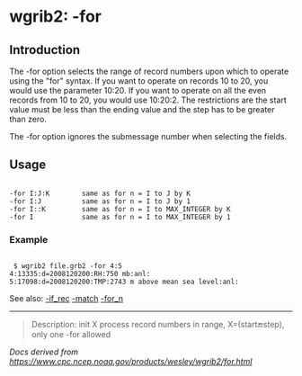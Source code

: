 # wgrib2: -for

## Introduction

The -for option selects the range of record numbers
upon which to operate using the "for" syntax. If you want to operate on
records 10 to 20, you would use the parameter 10:20.
If you want to operate on all the even records from 10 to 20, you would
use 10:20:2. The restrictions are the start value must be less than
the ending value and the step has to be greater than zero.

The -for option ignores the submessage number when
selecting the fields.

## Usage

```

-for I:J:K        same as for n = I to J by K
-for I:J          same as for n = I to J by 1
-for I::K         same as for n = I to MAX_INTEGER by K
-for I            same as for n = I to MAX_INTEGER by 1

```

### Example

```

 $ wgrib2 file.grb2 -for 4:5
4:13335:d=2008120200:RH:750 mb:anl:
5:17098:d=2008120200:TMP:2743 m above mean sea level:anl:

```

See also:
[-if_rec](./if_rec.md)
[-match](./match.md)
[-for_n](./for_n.md)

---

> Description: init X process record numbers in range, X=(start:end:step), only one -for allowed

_Docs derived from <https://www.cpc.ncep.noaa.gov/products/wesley/wgrib2/for.html>_

